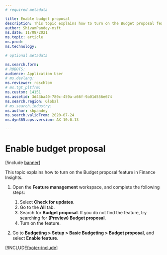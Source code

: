 ```yaml
---
# required metadata

title: Enable budget proposal
description: This topic explains how to turn on the Budget proposal feature in Finance Insights.
author: ShivamPandey-msft
ms.date: 11/08/2021
ms.topic: article
ms.prod: 
ms.technology: 

# optional metadata

ms.search.form: 
# ROBOTS: 
audience: Application User
# ms.devlang: 
ms.reviewer: roschlom
# ms.tgt_pltfrm: 
ms.custom: 14151
ms.assetid: 3d43ba40-780c-459a-a66f-9a01d556e674
ms.search.region: Global
# ms.search.industry: 
ms.author: shpandey
ms.search.validFrom: 2020-07-24
ms.dyn365.ops.version: AX 10.0.13

---
```

# Enable budget proposal

[!include [banner](../includes/banner.md)]

This topic explains how to turn on the Budget proposal feature in Finance Insights.

1. Open the **Feature management** workspace, and complete the following steps:

    1. Select **Check for updates**.
    2. Go to the **All** tab.
    3. Search for **Budget proposal**. If you do not find the feature, try searching for **(Preview) Budget proposal**. 
    4. Turn on the feature.

2. Go to **Budgeting \> Setup \> Basic Budgeting \> Budget proposal**, and select **Enable feature**.

[!INCLUDE[footer-include](../../includes/footer-banner.md)]
